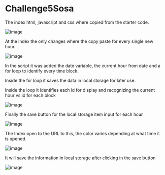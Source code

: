 # Challenge5Sosa

The index html, javascript and css where copied from the starter code.

![image](https://user-images.githubusercontent.com/118238061/211973609-11a07156-672d-462b-af68-2b0fbaa254f5.png)

At the index the only changes where the copy paste for every single new hour.

![image](https://user-images.githubusercontent.com/118238061/211973636-7b2498d5-7d2a-46e1-b04a-fdf0b2cecd82.png)

In the script it was added the date variable, the current hour from date and a for loop to identify every time block.

Inside the for loop it saves the data in local storage for later use.

Inside the loop it identifies each id for display and recognizing the current hour vs id for each block

![image](https://user-images.githubusercontent.com/118238061/211973997-3123a270-3549-4324-a3df-bc5cf824a983.png)

Finally the save button for the local storage item input for each hour
 
![image](https://user-images.githubusercontent.com/118238061/211973738-dfd774b4-6c5e-4b7a-84bb-77a579469bc1.png)

The Index open to the URL to this, the color varies depending at what time it is opened.

![image](https://user-images.githubusercontent.com/118238061/211973769-03fce526-85d9-4181-8d23-37d6769f1a22.png)

It will save the information in local storage after clicking in the save button

![image](https://user-images.githubusercontent.com/118238061/211973789-ddf8becf-65c7-420e-aaaa-b477046740ee.png)
